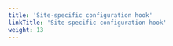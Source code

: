 ```yaml
---
title: 'Site-specific configuration hook'
linkTitle: 'Site-specific configuration hook'
weight: 13
---
```


